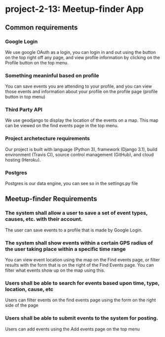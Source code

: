# project-2-13: Meetup-finder App

## Common requirements
### Google Login
We use google OAuth as a login, you can login in and out using the button on the top right off any page, and view profile information by clicking on the Profile button on the top menu.
### Something meaninful based on profile
You can save events you are attending to your profile, and you can view those events and information about your profile on the profile page (profile button in top menu)
### Third Party API
We use geodjango to display the location of the events on a map. This map can be viewed on the find events page in the top menu. 
### Project archetecture requirements
Our project is built with language (Python 3), framework (Django 3.1), build environment (Travis CI), source control management (GitHub), and cloud hosting (Heroku).
### Postgres
Postgres is our data engine, you can see so in the settings.py file

## Meetup-finder Requirements
### The system shall allow a user to save a set of event types, causes, etc. with their account.
The user can save events to a profile that is made by Google Login. 
### The system shall show events within a certain GPS radius of the user taking place within a specific time range
You can view event location using the map on the Find events page, or filter results with the form that is on the right of the Find Events page. You can filter what events show up on the map using this. 
### Users shall be able to search for events based upon time, type, location, cause, etc
Users can filter events on the find events page using the form on the right side of the page
### Users shall be able to submit events to the system for posting.
Users can add events using the Add events page on the top menu
